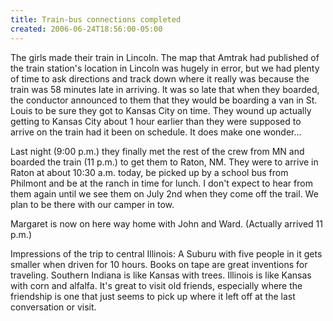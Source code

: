 ```yaml
---
title: Train-bus connections completed
created: 2006-06-24T18:56:00-05:00
---
```


The girls made their train in Lincoln. The map that Amtrak had published of the train station's location in Lincoln was hugely in error, but we had plenty of time to ask directions and track down where it really was because the train was 58 minutes late in arriving. It was so late that when they boarded, the conductor announced to them that they would be boarding a van in St. Louis to be sure they got to Kansas City on time. They wound up actually getting to Kansas City about 1 hour earlier than they were supposed to arrive on the train had it been on schedule. It does make one wonder...

Last night (9:00 p.m.) they finally met the rest of the crew from MN and boarded the train (11 p.m.) to get them to Raton, NM. They were to arrive in Raton at about 10:30 a.m. today, be picked up by a school bus from Philmont and be at the ranch in time for lunch. I don't expect to hear from them again until we see them on July 2nd when they come off the trail. We plan to be there with our camper in tow.

Margaret is now on here way home with John and Ward. (Actually arrived 11 p.m.)

Impressions of the trip to central Illinois: A Suburu with five people in it gets smaller when driven for 10 hours. Books on tape are great inventions for traveling. Southern Indiana is like Kansas with trees. Illinois is like Kansas with corn and alfalfa. It's great to visit old friends, especially where the friendship is one that just seems to pick up where it left off at the last conversation or visit.

